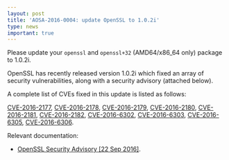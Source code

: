 ```yaml
---
layout: post
title: 'AOSA-2016-0004: update OpenSSL to 1.0.2i'
type: news
important: true
---
```


Please update your `openssl` and `openssl+32` (AMD64/x86_64 only) package to 1.0.2i.

OpenSSL has recently released version 1.0.2i which fixed an array of security vulnerabilities, along with a security advisory (attached below).

A complete list of CVEs fixed in this update is listed as follows:

[CVE-2016-2177](https://web.nvd.nist.gov/view/vuln/detail?vulnId=CVE-2016-2177), [CVE-2016-2178](https://web.nvd.nist.gov/view/vuln/detail?vulnId=CVE-2016-2178), [CVE-2016-2179](https://web.nvd.nist.gov/view/vuln/detail?vulnId=CVE-2016-2179), [CVE-2016-2180](https://web.nvd.nist.gov/view/vuln/detail?vulnId=CVE-2016-2180), [CVE-2016-2181](https://web.nvd.nist.gov/view/vuln/detail?vulnId=CVE-2016-2181), [CVE-2016-2182](https://web.nvd.nist.gov/view/vuln/detail?vulnId=CVE-2016-2182), [CVE-2016-6302](https://web.nvd.nist.gov/view/vuln/detail?vulnId=CVE-2016-6302), [CVE-2016-6303](https://web.nvd.nist.gov/view/vuln/detail?vulnId=CVE-2016-6303), [CVE-2016-6305](https://web.nvd.nist.gov/view/vuln/detail?vulnId=CVE-2016-6305), [CVE-2016-6306](https://web.nvd.nist.gov/view/vuln/detail?vulnId=CVE-2016-6306).

Relevant documentation:

- [OpenSSL Security Advisory [22 Sep 2016]](https://www.openssl.org/news/secadv/20160922.txt).